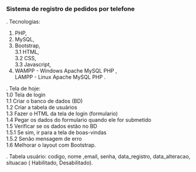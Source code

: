 ### Sistema  de  registro de pedidos por telefone ###

.  Tecnologias:
1. PHP,
2. MySQL,
3. Bootstrap,<br>
3.1 HTML,<br>
3.2 CSS,<br>
3.3 Javascript,
4. WAMPP - Windows Apache MySQL PHP ,<br>
   LAMPP - Linux   Apache MySQL PHP .
   

. Tela de hoje:<br>
1.0 Tela de login <br>
1.1 Criar o banco de dados (BD)<br>
1.2 Criar a tabela de usuários<br>
1.3 Fazer o HTML da tela de login (formulario)<br>
1.4 Pegar os dados do formulario quando ele for submetido<br>
1.5 Verificar se os dados estão no BD<br>
1.5.1 Se sim, ir para a tela de boas-vindas<br>
1.5.2 Senão mensagem de erro<br>
1.6 Melhorar o layout com Bootstrap.

. Tabela usuário:
  codigo, nome ,email, senha, data_registro,  data_alteracao, situacao (
  Habilitado, Desabilitado).

